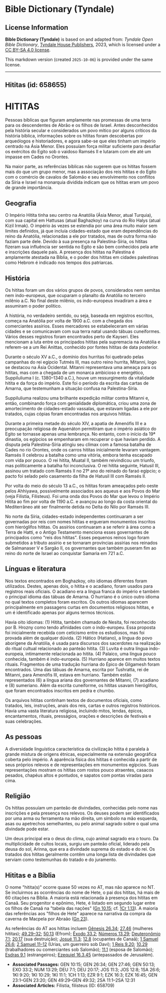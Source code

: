 # Bible Dictionary (Tyndale)

## License Information

**Bible Dictionary (Tyndale)** is based on and adapted from: _Tyndale Open Bible Dictionary_, [Tyndale House Publishers](https://tyndaleopenresources.com/), 2023, which is licensed under a [CC BY-SA 4.0 license](https://creativecommons.org/licenses/by-sa/4.0/legalcode.en).

This markdown version (created `2025-10-06`) is provided under the same license.



--------------------------------

## Hititas (id: 658655)

HITITAS
=======

Pessoas bíblicas que figuram amplamente nas promessas de uma terra para os descendentes de Abrão e os filhos de Israel. Antes desconhecidos pela história secular e considerados um povo mítico por alguns críticos da história bíblica, informações sobre os hititas foram descobertas por arqueólogos e historiadores, e agora sabe\-se que eles tinham um império centrado na Ásia Menor. Eles possuíam força militar suficiente para desafiar os exércitos do Egito sob o vaidoso Ramsés II e lutaram com ele até um impasse em Cades no Orontes.

Na maior parte, as referências bíblicas não sugerem que os hititas fossem mais do que um grupo menor, mas a associação dos reis hititas e do Egito com o comércio de cavalos de Salomão e seu envolvimento nos conflitos da Síria e Israel na monarquia dividida indicam que os hititas eram um povo de grande importância.

Geografia
---------

O Império Hitita tinha seu centro na Anatólia (Ásia Menor, atual Turquia), com sua capital em Hattusas (atual Baghazkoy) na curva do Rio Halys (atual Kizil Irmak). O império às vezes se estendia por uma área muito maior sem limites definidos, já que incluía cidades\-estado que eram dependências do reino da Anatólia, relacionadas a ele por tratados, mas de outra forma não faziam parte dele. Devido à sua presença na Palestina\-Síria, os hititas fizeram sua influência ser sentida no Egito e são bem conhecidos pela arte e inscrições daquele país. A presença dos hititas na Palestina é amplamente atestada na Bíblia, e o poder dos hititas em cidades palestinas como Hebrom é indicado nos tempos dos patriarcas.

História
--------

Os hititas foram um dos vários grupos de povos, considerados nem semitas nem indo\-europeus, que ocuparam o planalto da Anatólia no terceiro milênio a.C. No final deste milênio, os indo\-europeus invadiram a área e assumiram o poder político.

A história, no verdadeiro sentido, ou seja, baseada em registros escritos, começa na Anatólia por volta de 1900 a.C. com a chegada dos comerciantes assírios. Esses mercadores se estabeleceram em várias cidades e se comunicavam com sua terra natal usando tábuas cuneiformes. Vários desses registros foram encontrados perto de Kayseri. Eles mencionam a luta entre os principados hititas pela supremacia na Anatólia e referem\-se a um Rei Anittas, conhecido por fontes hititas de data posterior.

Durante o século XV a.C., o domínio dos hurritas foi quebrado pelas campanhas do rei egípcio Tutmés III, mas outro reino hurrita, Mitanni, logo se destacou na Ásia Ocidental. Mitanni representava uma ameaça para os hititas, mas com a chegada de um monarca ambicioso e energético, Suppiluliuma I (c. 1380–1340 a.C.), houve um ressurgimento da vitalidade hitita e da força do império. Este foi o período da escrita das cartas de Amarna, que testemunham a situação confusa na Palestina\-Síria.

Suppiluliuma realizou uma brilhante expedição militar contra Mitanni e, então, combinando força com genialidade diplomática, criou uma zona de amortecimento de cidades\-estado vassalas, que estavam ligadas a ele por tratados, cujas cópias foram encontradas nos arquivos hititas.

Durante a primeira metade do século XIV, a apatia de Amenófis III e a preocupação religiosa de Aquenáton permitiram que o império asiático do Egito se tornasse apenas uma lembrança. No entanto, com o início da 19ª dinastia, os egípcios se empenharam em recuperar o que haviam perdido. A disputa pela Palestina\-Síria atingiu seu clímax com a famosa batalha de Cades no rio Orontes, onde os carros hititas inicialmente levaram vantagem. Ramsés II celebrou a batalha como uma vitória, embora tenha escapado com vida por pouco. O rei hitita, Muatal II, também reivindicou um triunfo, mas politicamente a batalha foi inconclusiva. O rei hitita seguinte, Hatusil III, assinou um tratado com Ramsés II no 21º ano do reinado do faraó egípcio; o pacto foi selado pelo casamento da filha de Hatusil III com Ramsés II.

Por volta do meio do século 13 a.C., os hititas foram ameaçados pelo oeste pelos Ahhiyawa, possivelmente associados aos aqueus e aos Povos do Mar (veja Filístia, Filisteus). Foi uma onda dos Povos do Mar que levou o Império Hitita ao fim por volta de 1190 a.C. e avançou ao longo da costa oriental do Mediterrâneo até ser finalmente detida no Delta do Nilo por Ramsés III.

No norte da Síria, cidades\-estado independentes continuaram a ser governadas por reis com nomes hititas e ergueram monumentos inscritos com hieróglifos hititas. Os assírios continuaram a se referir à área como a Terra de Hatti, e o Antigo Testamento menciona esses governantes de principados como "reis dos hititas". Esses pequenos reinos logo foram submetidos a tributo assírio e se tornaram províncias assírias nos reinados de Salmanaser V e Sargão II, os governantes que também puseram fim ao reino do norte de Israel ao conquistar Samaria em 721 a.C.

Línguas e literatura
--------------------

Nos textos encontrados em Boghazkoy, oito idiomas diferentes foram utilizados. Destes, apenas dois, o hitita e o acadiano, foram usados para registros reais oficiais. O acadiano era a língua franca do império e também o principal idioma das tábuas de Amarna. O hurriano é o único outro idioma no qual textos completos foram escritos. Os outros idiomas aparecem principalmente em passagens curtas em documentos religiosos hititas, e um é identificado apenas por alguns termos técnicos.

Havia oito idiomas: (1\) Hitita, também chamado de Nesita, foi reconhecido por B. Hrozny como tendo afinidades com o indo\-europeu. Essa proposta foi inicialmente recebida com ceticismo entre os estudiosos, mas foi provada além de qualquer dúvida. (2\) Hático (Hatiano), a língua do povo aborígene da Anatólia, é usada para discursos dos sacerdotes na realização do ritual cultual relacionado ao panteão hitita. (3\) Luvita é outra língua indo\-europeia, intimamente relacionada ao hitita. (4\) Palaico, uma língua pouco conhecida, também é indo\-europeia. (5\) Hurriano aparece em muitos textos rituais. Fragmentos de uma tradução hurriana do Épico de Gilgamesh foram encontrados. Uma das tábuas de Amarna, escrita por Tushratta, rei de Mitanni, para Amenófis III, estava em hurriano. Também estão representados (6\) a língua ariana dos governantes de Mitanni, (7\) acadiano e (8\) sumeriano. Além da escrita cuneiforme, os hititas usavam hieróglifos, que foram encontrados inscritos em pedra e chumbo.

Os arquivos hititas continham textos de documentos oficiais, como tratados, leis, instruções, anais dos reis, cartas e outros registros históricos. Havia uma vasta literatura religiosa, incluindo mitos, lendas, épicos, encantamentos, rituais, presságios, orações e descrições de festivais e suas celebrações.

As pessoas
----------

A diversidade linguística característica da civilização hitita é paralela à grande mistura de origens étnicas, especialmente na extensão geográfica coberta pelo império. A aparência física dos hititas é conhecida a partir de seus próprios relevos e de representações em monumentos egípcios. Suas representações mostram os hititas com rostos pouco atraentes, casacos pesados, chapéus altos e pontudos, e sapatos com pontas viradas para cima.

Religião
--------

Os hititas possuíam um panteão de divindades, conhecidas pelo nome nas inscrições e pela presença nos relevos. Os deuses podem ser identificados por uma arma ou ferramenta na mão direita, um símbolo na mão esquerda, asas ou apetrechos semelhantes, ou pelo animal sagrado sobre o qual uma divindade pode estar.

Um deus principal era o deus do clima, cujo animal sagrado era o touro. Da multiplicidade de cultos locais, surgiu um panteão oficial, liderado pela deusa do sol, Arinna, que era a divindade suprema do estado e do rei. Os tratados dos hititas geralmente contêm uma longa lista de divindades que serviam como testemunhas do tratado e do juramento.

Hititas e a Bíblia
------------------

O nome "hitita(s)" ocorre quase 50 vezes no AT, mas não aparece no NT. Se incluirmos as ocorrências do nome de Hete, o pai dos hititas, há mais de 60 citações na Bíblia. A maioria está relacionada à presença dos hititas em Canaã. Seu progenitor e epônimo, Hete, é listado em segundo lugar entre os filhos de Canaã na "tabela das nações" ([Gn 10\.15](https://ref.ly/Gen10:15); cf. [1Cr 1\.13](https://ref.ly/1Chr1:13)). A maioria das referências aos "filhos de Hete" aparece na narrativa da compra da caverna de Macpela por Abraão ([Gn 23](https://ref.ly/Gen23:1-Gen23:20)).

As referências do AT aos hititas incluem [Gênesis 26\.34](https://ref.ly/Gen26:34); [27\.46](https://ref.ly/Gen27:46) (mulheres hititas); [49\.29–32](https://ref.ly/Gen49:29-Gen49:32); [50\.13](https://ref.ly/Gen50:13) (Efrom); [Êxodo 33\.2](https://ref.ly/Exod33:2); [Números 13\.29](https://ref.ly/Num13:29); [Deuteronômio 7\.1](https://ref.ly/Deut7:1); [20\.17](https://ref.ly/Deut20:17) (sua destruição); [Josué 11\.3](https://ref.ly/Josh11:3); [12\.8](https://ref.ly/Josh12:8) (ocupantes de Canaã); [1 Samuel 26\.6](https://ref.ly/1Sam26:6); [2 Samuel 11–12](https://ref.ly/2Sam11:1-2Sam12:31) (Urias, um guerreiro sob Davi); [1 Reis 9\.20](https://ref.ly/1Kgs9:20); [10\.29](https://ref.ly/1Kgs10:29) (trabalhadores ou comerciantes sob Salomão); [11\.1](https://ref.ly/1Kgs11:1) (esposa de Salomão); [Esdras 9\.1](https://ref.ly/Ezra9:1) (estrangeiros); [Ezequiel 16\.3,45](https://ref.ly/Ezek16:3,Ezek16:45) (antepassados de Jerusalém).

* **Associated Passages:** GEN 10:15; GEN 26:34; GEN 27:46; GEN 50:13; EXO 33:2; NUM 13:29; DEU 7:1; DEU 20:17; JOS 11:3; JOS 12:8; 1SA 26:6; 1KI 9:20; 1KI 10:29; 1KI 11:1; 1CH 1:13; EZR 9:1; EZK 16:3; EZK 16:45; GEN 23:1–GEN 23:20; GEN 49:29–GEN 49:32; 2SA 11:1–2SA 12:31
* **Associated Articles:** Filístia, filisteus (ID: 658709)

